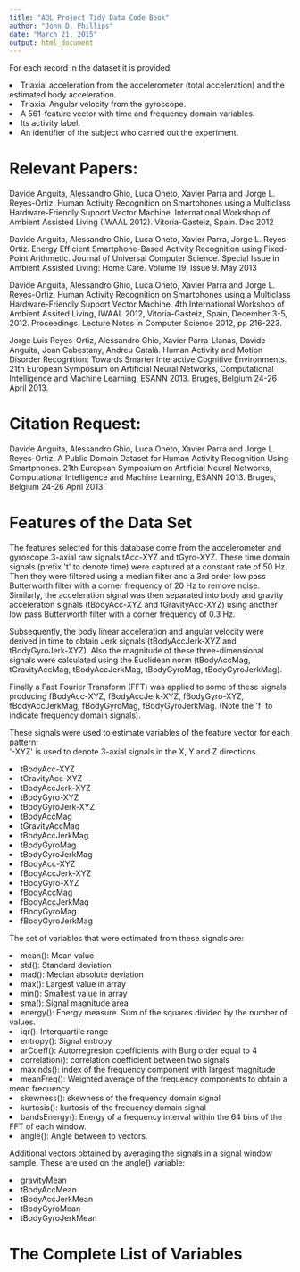 ```yaml
---
title: "ADL Project Tidy Data Code Book"
author: "John D. Phillips"
date: "March 21, 2015"
output: html_document
---
```


For each record in the dataset it is provided:<p>
<li>Triaxial acceleration from the accelerometer (total acceleration) and the estimated body acceleration.
<li>Triaxial Angular velocity from the gyroscope.
<li>A 561-feature vector with time and frequency domain variables. 
<li>Its activity label.
<li>An identifier of the subject who carried out the experiment.

<H1>Relevant Papers:</H1>

Davide Anguita, Alessandro Ghio, Luca Oneto, Xavier Parra and Jorge L. Reyes-Ortiz. Human Activity Recognition on Smartphones using a Multiclass Hardware-Friendly Support Vector Machine. International Workshop of Ambient Assisted Living (IWAAL 2012). Vitoria-Gasteiz, Spain. Dec 2012 

Davide Anguita, Alessandro Ghio, Luca Oneto, Xavier Parra, Jorge L. Reyes-Ortiz. Energy Efficient Smartphone-Based Activity Recognition using Fixed-Point Arithmetic. Journal of Universal Computer Science. Special Issue in Ambient Assisted Living: Home Care. Volume 19, Issue 9. May 2013

Davide Anguita, Alessandro Ghio, Luca Oneto, Xavier Parra and Jorge L. Reyes-Ortiz. Human Activity Recognition on Smartphones using a Multiclass Hardware-Friendly Support Vector Machine. 4th International Workshop of Ambient Assited Living, IWAAL 2012, Vitoria-Gasteiz, Spain, December 3-5, 2012. Proceedings. Lecture Notes in Computer Science 2012, pp 216-223. 

Jorge Luis Reyes-Ortiz, Alessandro Ghio, Xavier Parra-Llanas, Davide Anguita, Joan Cabestany, Andreu Català. Human Activity and Motion Disorder Recognition: Towards Smarter Interactive Cognitive Environments. 21th European Symposium on Artificial Neural Networks, Computational Intelligence and Machine Learning, ESANN 2013. Bruges, Belgium 24-26 April 2013.

<H1>Citation Request:</H1>

Davide Anguita, Alessandro Ghio, Luca Oneto, Xavier Parra and Jorge L. Reyes-Ortiz. A Public Domain Dataset for Human Activity Recognition Using Smartphones. 21th European Symposium on Artificial Neural Networks, Computational Intelligence and Machine Learning, ESANN 2013. Bruges, Belgium 24-26 April 2013.

<H1>Features of the Data Set</H1>
The features selected for this database come from the accelerometer and gyroscope 3-axial raw signals tAcc-XYZ and tGyro-XYZ. These time domain signals (prefix 't' to denote time) were captured at a constant rate of 50 Hz. Then they were filtered using a median filter and a 3rd order low pass Butterworth filter with a corner frequency of 20 Hz to remove noise. Similarly, the acceleration signal was then separated into body and gravity acceleration signals (tBodyAcc-XYZ and tGravityAcc-XYZ) using another low pass Butterworth filter with a corner frequency of 0.3 Hz. 

Subsequently, the body linear acceleration and angular velocity were derived in time to obtain Jerk signals (tBodyAccJerk-XYZ and tBodyGyroJerk-XYZ). Also the magnitude of these three-dimensional signals were calculated using the Euclidean norm (tBodyAccMag, tGravityAccMag, tBodyAccJerkMag, tBodyGyroMag, tBodyGyroJerkMag). 

Finally a Fast Fourier Transform (FFT) was applied to some of these signals producing fBodyAcc-XYZ, fBodyAccJerk-XYZ, fBodyGyro-XYZ, fBodyAccJerkMag, fBodyGyroMag, fBodyGyroJerkMag. (Note the 'f' to indicate frequency domain signals). 

These signals were used to estimate variables of the feature vector for each pattern:  
'-XYZ' is used to denote 3-axial signals in the X, Y and Z directions.

<li>tBodyAcc-XYZ
<li>tGravityAcc-XYZ
<li>tBodyAccJerk-XYZ
<li>tBodyGyro-XYZ
<li>tBodyGyroJerk-XYZ
<li>tBodyAccMag
<li>tGravityAccMag
<li>tBodyAccJerkMag
<li>tBodyGyroMag
<li>tBodyGyroJerkMag
<li>fBodyAcc-XYZ
<li>fBodyAccJerk-XYZ
<li>fBodyGyro-XYZ
<li>fBodyAccMag
<li>fBodyAccJerkMag
<li>fBodyGyroMag
<li>fBodyGyroJerkMag

The set of variables that were estimated from these signals are: 

<li>mean(): Mean value
<li>std(): Standard deviation
<li>mad(): Median absolute deviation 
<li>max(): Largest value in array
<li>min(): Smallest value in array
<li>sma(): Signal magnitude area
<li>energy(): Energy measure. Sum of the squares divided by the number of values. 
<li>iqr(): Interquartile range 
<li>entropy(): Signal entropy
<li>arCoeff(): Autorregresion coefficients with Burg order equal to 4
<li>correlation(): correlation coefficient between two signals
<li>maxInds(): index of the frequency component with largest magnitude
<li>meanFreq(): Weighted average of the frequency components to obtain a mean frequency
<li>skewness(): skewness of the frequency domain signal 
<li>kurtosis(): kurtosis of the frequency domain signal 
<li>bandsEnergy(): Energy of a frequency interval within the 64 bins of the FFT of each window.
<li>angle(): Angle between to vectors.

Additional vectors obtained by averaging the signals in a signal window sample. These are used on the angle() variable:

<li>gravityMean
<li>tBodyAccMean
<li>tBodyAccJerkMean
<li>tBodyGyroMean
<li>tBodyGyroJerkMean

<H1>The Complete List of Variables</H1>
